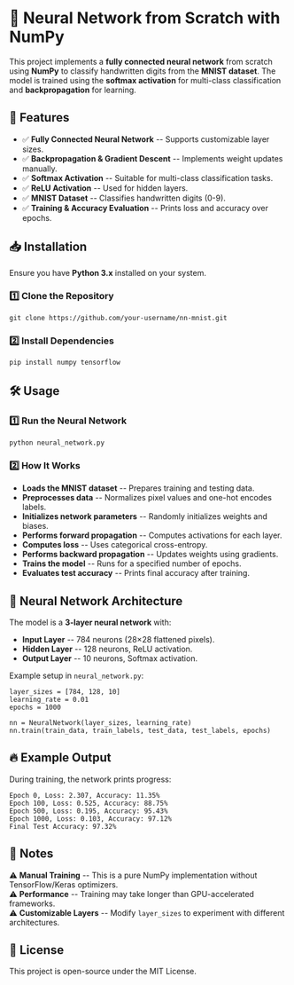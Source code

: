 🧠 Neural Network from Scratch with NumPy
=========================================

This project implements a **fully connected neural network** from scratch using **NumPy** to classify handwritten digits from the **MNIST dataset**. The model is trained using the **softmax activation** for multi-class classification and **backpropagation** for learning.

🚀 Features
-----------

-   ✅ **Fully Connected Neural Network** -- Supports customizable layer sizes.
-   ✅ **Backpropagation & Gradient Descent** -- Implements weight updates manually.
-   ✅ **Softmax Activation** -- Suitable for multi-class classification tasks.
-   ✅ **ReLU Activation** -- Used for hidden layers.
-   ✅ **MNIST Dataset** -- Classifies handwritten digits (0-9).
-   ✅ **Training & Accuracy Evaluation** -- Prints loss and accuracy over epochs.

📥 Installation
---------------

Ensure you have **Python 3.x** installed on your system.

### 1️⃣ Clone the Repository

```
git clone https://github.com/your-username/nn-mnist.git
```

### 2️⃣ Install Dependencies

```
pip install numpy tensorflow
```

🛠️ Usage
---------

### 1️⃣ Run the Neural Network

```
python neural_network.py
```

### 2️⃣ How It Works

-   **Loads the MNIST dataset** -- Prepares training and testing data.
-   **Preprocesses data** -- Normalizes pixel values and one-hot encodes labels.
-   **Initializes network parameters** -- Randomly initializes weights and biases.
-   **Performs forward propagation** -- Computes activations for each layer.
-   **Computes loss** -- Uses categorical cross-entropy.
-   **Performs backward propagation** -- Updates weights using gradients.
-   **Trains the model** -- Runs for a specified number of epochs.
-   **Evaluates test accuracy** -- Prints final accuracy after training.

🔢 Neural Network Architecture
------------------------------

The model is a **3-layer neural network** with:

-   **Input Layer** -- 784 neurons (28×28 flattened pixels).
-   **Hidden Layer** -- 128 neurons, ReLU activation.
-   **Output Layer** -- 10 neurons, Softmax activation.

Example setup in `neural_network.py`:

```
layer_sizes = [784, 128, 10]
learning_rate = 0.01
epochs = 1000

nn = NeuralNetwork(layer_sizes, learning_rate)
nn.train(train_data, train_labels, test_data, test_labels, epochs)
```

🔥 Example Output
-----------------

During training, the network prints progress:

```
Epoch 0, Loss: 2.307, Accuracy: 11.35%
Epoch 100, Loss: 0.525, Accuracy: 88.75%
Epoch 500, Loss: 0.195, Accuracy: 95.43%
Epoch 1000, Loss: 0.103, Accuracy: 97.12%
Final Test Accuracy: 97.32%
```

🛑 Notes
--------

⚠️ **Manual Training** -- This is a pure NumPy implementation without TensorFlow/Keras optimizers.\
⚠️ **Performance** -- Training may take longer than GPU-accelerated frameworks.\
⚠️ **Customizable Layers** -- Modify `layer_sizes` to experiment with different architectures.

📜 License
----------

This project is open-source under the MIT License.

